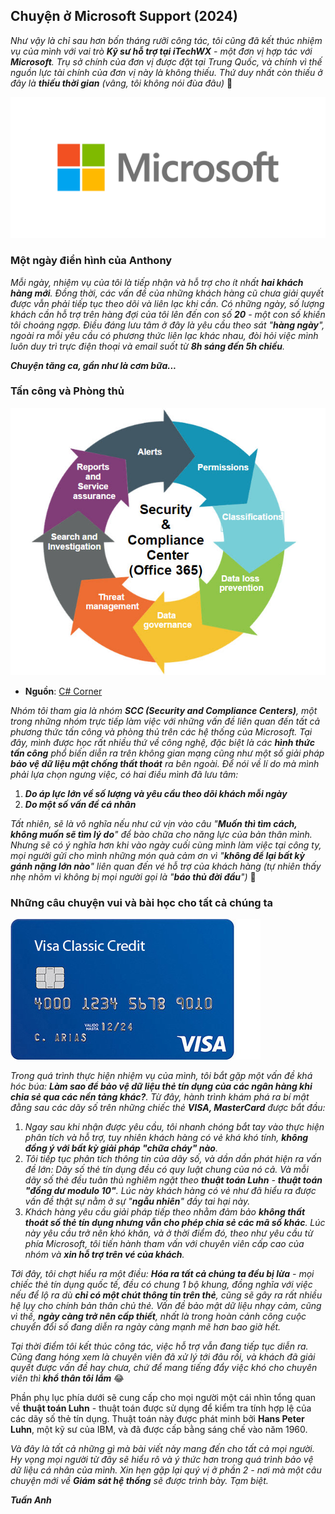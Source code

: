 ## Chuyện ở Microsoft Support (2024)

_Như vậy là chỉ sau hơn bốn tháng rưỡi công tác, tôi cũng đã kết thúc nhiệm vụ của mình với vai trò **Kỹ sư hỗ trợ tại iTechWX** - một đơn vị hợp tác với **Microsoft**. Trụ sở chính của đơn vị được đặt tại Trung Quốc, và chính vì thế nguồn lực tài chính của đơn vị này là không thiếu. Thứ duy nhất còn thiếu ở đây là **thiếu thời gian** (vâng, tôi không nói đùa đâu)_ 🤣

![Microsoft](../../../../public/images/posts/2024/06-08-TechBlog-05/image1.png)

### Một ngày điển hình của Anthony

_Mỗi ngày, nhiệm vụ của tôi là tiếp nhận và hỗ trợ cho ít nhất **hai khách hàng mới**. Đồng thời, các vấn đề của những khách hàng cũ chưa giải quyết được vẫn phải tiếp tục theo dõi và liên lạc khi cần. Có những ngày, số lượng khách cần hỗ trợ trên hàng đợi của tôi lên đến con số **20** - một con số khiến tôi choáng ngợp. Điều đáng lưu tâm ở đây là yêu cầu theo sát "**hàng ngày**", ngoài ra mỗi yêu cầu có phương thức liên lạc khác nhau, đòi hỏi việc mình luôn duy trì trực điện thoại và email suốt từ **8h sáng đến 5h chiều**._

**_Chuyện tăng ca, gần như là cơm bữa..._**

### Tấn công và Phòng thủ

![SCC](../../../../public/images/posts/2024/06-08-TechBlog-05/image2.jpg)

- **Nguồn**: [C# Corner](https://www.c-sharpcorner.com/article/alert-policies-in-the-office-365-security-compliance-center/)

_Nhóm tôi tham gia là nhóm **SCC (Security and Compliance Centers)**, một trong những nhóm trực tiếp làm việc với những vấn đề liên quan đến tất cả phương thức tấn công và phòng thủ trên các hệ thống của Microsoft. Tại đây, mình được học rất nhiều thứ về công nghệ, đặc biệt là các **hình thức tấn công** phổ biến diễn ra trên không gian mạng cũng như một số giải pháp **bảo vệ dữ liệu mật chống thất thoát** ra bên ngoài. Để nói về lí do mà mình phải lựa chọn ngưng việc, có hai điều mình đã lưu tâm:_

1. **_Do áp lực lớn về số lượng và yêu cầu theo dõi khách mỗi ngày_**
2. **_Do một số vấn đề cá nhân_**

_Tất nhiên, sẽ là vô nghĩa nếu như cứ vịn vào câu "**Muốn thì tìm cách, không muốn sẽ tìm lý do**" để bào chữa cho năng lực của bản thân mình. Nhưng sẽ có ý nghĩa hơn khi vào ngày cuối cùng mình làm việc tại công ty, mọi người gửi cho mình những món quà cảm ơn vì "**không để lại bất kỳ gánh nặng lớn nào**" liên quan đến vé hỗ trợ của khách hàng (tự nhiên thấy nhẹ nhõm vì không bị mọi người gọi là "**báo thủ đời đầu**")_ 🤣 

### Những câu chuyện vui và bài học cho tất cả chúng ta

![Cards](../../../../public/images/posts/2024/06-08-TechBlog-05/image3.jpg)

_Trong quá trình thực hiện nhiệm vụ của mình, tôi bắt gặp một vấn đề khá hóc búa: **Làm sao để bảo vệ dữ liệu thẻ tín dụng của các ngân hàng khi chia sẻ qua các nền tảng khác?**. Từ đây, hành trình khám phá ra bí mật đằng sau các dãy số trên những chiếc thẻ **VISA, MasterCard** được bắt đầu:_

1. _Ngay sau khi nhận được yêu cầu, tôi nhanh chóng bắt tay vào thực hiện phân tích và hỗ trợ, tuy nhiên khách hàng có vẻ khá khó tính, **không đồng ý với bất kỳ giải pháp "chữa cháy" nào**._
2. _Tôi tiếp tục phân tích thông tin của dãy số, và dần dần phát hiện ra vấn đề lớn: Dãy số thẻ tín dụng đều có quy luật chung của nó cả. Và mỗi dãy số thẻ đều tuân thủ nghiêm ngặt theo **thuật toán Luhn** - **thuật toán "đồng dư modulo 10"**. Lúc này khách hàng có vẻ như đã hiểu ra được vấn đề thật sự nằm ở sự "**ngẫu nhiên**" đầy tai hại này._
3. _Khách hàng yêu cầu giải pháp tiếp theo nhằm đảm bảo **không thất thoát số thẻ tín dụng nhưng vẫn cho phép chia sẻ các mã số khác**. Lúc này yêu cầu trở nên khó khăn, và ở thời điểm đó, theo như yêu cầu từ phía Microsoft, tôi tiến hành tham vấn với chuyên viên cấp cao của nhóm và **xin hỗ trợ trên vé của khách**._

_Tới đây, tôi chợt hiểu ra một điều: **Hóa ra tất cả chúng ta đều bị lừa** - mọi chiếc thẻ tín dụng quốc tế, đều có chung 1 bộ khung, đồng nghĩa với việc nếu để lộ ra dù **chỉ có một chút thông tin trên thẻ**, cũng sẽ gây ra rất nhiều hệ lụy cho chính bản thân chủ thẻ. Vấn đề bảo mật dữ liệu nhạy cảm, cũng vì thế, **ngày càng trở nên cấp thiết**, nhất là trong hoàn cảnh công cuộc chuyển đổi số đang diễn ra ngày càng mạnh mẽ hơn bao giờ hết._

_Tại thời điểm tôi kết thúc công tác, việc hỗ trợ vẫn đang tiếp tục diễn ra. Cũng đang hóng xem là chuyên viên đã xử lý tới đâu rồi, và khách đã giải quyết được vấn đề hay chưa, chứ để mang tiếng đẩy việc khó cho chuyên viên thì **khổ thân tôi lắm**_ 😂

Phần phụ lục phía dưới sẽ cung cấp cho mọi người một cái nhìn tổng quan về **thuật toán Luhn** - thuật toán được sử dụng để kiểm tra tính hợp lệ của các dãy số thẻ tín dụng. Thuật toán này được phát minh bởi **Hans Peter Luhn**, một kỹ sư của IBM, và đã được cấp bằng sáng chế vào năm 1960. 

_Và đây là tất cả những gì mà bài viết này mang đến cho tất cả mọi người. Hy vọng mọi người từ đây sẽ hiểu rõ và ý thức hơn trong quá trình bảo vệ dữ liệu cá nhân của mình. Xin hẹn gặp lại quý vị ở phần 2 - nơi mà một câu chuyện mới về **Giám sát hệ thống** sẽ được trình bày. Tạm biệt._

**_Tuấn Anh_**